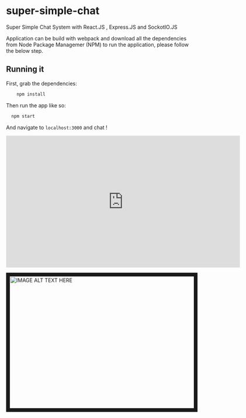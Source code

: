 # super-simple-chat
Super Simple Chat System with React.JS , Express.JS and SockotIO.JS

Application can be build with webpack and download all the dependencies from Node Package Managemer (NPM) to run the application, please follow the below step.

## Running it

First, grab the dependencies:
```bash
    npm install
```
Then run the app like so:

```bash
  npm start
```
And navigate to `localhost:3000` and chat !




<iframe width="640" height="360" src="https://www.youtube-nocookie.com/embed/8VkhbBQGU8k" frameborder="0" allowfullscreen></iframe>


<a href="http://www.youtube.com/watch?feature=player_embedded&v=8VkhbBQGU8k" target="_blank"><img src="http://img.youtube.com/vi/8VkhbBQGU8k/0.jpg" 
alt="IMAGE ALT TEXT HERE" width="640" height="360" border="10" /></a>
